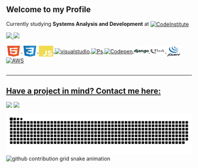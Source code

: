 <h2>Welcome to my Profile  </h2>

<p>Currently studying <strong>Systems Analysis and Development</strong> at <a href="https://codeinstitute.net"><img align="center" alt="CodeInstitute" height="80" width="80" src="https://www.logovector.org/wp-content/uploads/logos/png/u/unisuam_logo.png"></a>
</p>
 <div>
   <a href="https://github.com/AlessandraDell">
   <img height="180em" src="https://github-readme-stats.vercel.app/api?username=alessandradell&show_icons=true&theme=tokyonight&include_all_commits=true&count_private=true"/>
   <img height="180em" src="https://github-readme-stats.vercel.app/api/top-langs/?username=Cesargarciajr&layout=compact&langs_count=6&theme=tokyonight"/>
</div>
    
<div style="display: inline_block"><br>
  <img align="center" alt="HTML" height="30" width="40" src="https://raw.githubusercontent.com/devicons/devicon/master/icons/html5/html5-original.svg">
  <img align="center" alt="CSS" height="30" width="40" src="https://raw.githubusercontent.com/devicons/devicon/master/icons/css3/css3-original.svg">
  <img align="center" alt="Js" height="30" width="40" src="https://raw.githubusercontent.com/devicons/devicon/master/icons/javascript/javascript-plain.svg">
  <img align="center" alt="visualstudio" height="30" width="40" src="https://cdn.jsdelivr.net/gh/devicons/devicon/icons/visualstudio/visualstudio-plain-wordmark.svg"/>
         
  <img align="center" alt="Ps" height="30" width="40" src="https://cdn.jsdelivr.net/gh/devicons/devicon/icons/photoshop/photoshop-plain.svg" />
         
  <img align="center" alt="Codepen" height="30" width="40" src="https://cdn.jsdelivr.net/gh/devicons/devicon/icons/codepen/codepen-plain.svg" />
          
  <img align="center" alt="Django" height="30" width="40" src="https://github.com/devicons/devicon/blob/master/icons/django/django-plain-wordmark.svg">
  <img align="center" alt="Flask" height="30" width="40" src="https://github.com/devicons/devicon/blob/master/icons/flask/flask-original-wordmark.svg">
  <img align="center" alt="JQuery" height="30" width="40" src="https://github.com/devicons/devicon/blob/master/icons/jquery/jquery-original-wordmark.svg">
  <img align="center" alt="AWS" height="30" width="40" src="https://upload.wikimedia.org/wikipedia/commons/thumb/9/93/Amazon_Web_Services_Logo.svg/768px-Amazon_Web_Services_Logo.svg.png">
  
 </div>
 
<br>
<hr>
<h2>Have a project in mind? Contact me here:</h2>
 
<div>

 <a href = "mailto:alessandradellossi@gmail.com"><img src="https://img.shields.io/badge/-Gmail-%23333?style=for-the-badge&logo=gmail&logoColor=white" target="_blank"></a>
 <a href="https://discord.com/channels/@me" target="_blank"><img src="https://img.shields.io/badge/Discord-7289DA?style=for-the-badge&logo=discord&logoColor=white" target="_blank"></a> 
</div>

<picture>
 <source media="(prefers-color-scheme: dark)" srcset="https://raw.githubusercontent.com/AnneAlmd/AnneAlmd/output/github-contribution-grid-snake-dark.svg">
 <source media="(prefers-color-scheme: light)" srcset="https://raw.githubusercontent.com/AnneAlmd/AnneAlmd/output/github-contribution-grid-snake.svg">
 <img alt="github contribution grid snake animation"src="https://raw.githubusercontent.com/platane/snk/output/github-contribution-grid-snake.svg">
</picture>
<picture>
 <source media="(prefers-color-scheme: dark)" srcset="https://th.bing.com/th/id/R.e6b37d19dc05206c755f519cc3a6a5c5?rik=J8MmM%2fnVHL%2fKSA&riu=http%3a%2f%2f4.bp.blogspot.com%2f-hIAgCCO-85U%2fT76oCKe61GI%2fAAAAAAAAGZ4%2fGmB_BI4X0vw%2fs1600%2fslide_225682_962889_free.gif&ehk=K4EFkWsq3A6HNhjBxos%2bVuZ8R5ZCT4BI3%2bRKtNWOddg%3d&risl=&pid=ImgRaw&r=0">
 <source media="(prefers-color-scheme: light)" srcset="https://th.bing.com/th/id/R.e6b37d19dc05206c755f519cc3a6a5c5?rik=J8MmM%2fnVHL%2fKSA&riu=http%3a%2f%2f4.bp.blogspot.com%2f-hIAgCCO-85U%2fT76oCKe61GI%2fAAAAAAAAGZ4%2fGmB_BI4X0vw%2fs1600%2fslide_225682_962889_free.gif&ehk=K4EFkWsq3A6HNhjBxos%2bVuZ8R5ZCT4BI3%2bRKtNWOddg%3d&risl=&pid=ImgRaw&r=0">
 <img alt="github contribution grid snake animation" src="https://th.bing.com/th/id/R.e6b37d19dc05206c755f519cc3a6a5c5?rik=J8MmM%2fnVHL%2fKSA&riu=http%3a%2f%2f4.bp.blogspot.com%2f-hIAgCCO-85U%2fT76oCKe61GI%2fAAAAAAAAGZ4%2fGmB_BI4X0vw%2fs1600%2fslide_225682_962889_free.gif&ehk=K4EFkWsq3A6HNhjBxos%2bVuZ8R5ZCT4BI3%2bRKtNWOddg%3d&risl=&pid=ImgRaw&r=0">
</picture>



